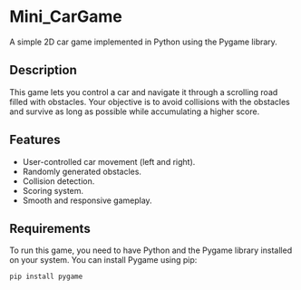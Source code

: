 # Mini_CarGame

A simple 2D car game implemented in Python using the Pygame library.

## Description

This game lets you control a car and navigate it through a scrolling road filled with obstacles. Your objective is to avoid collisions with the obstacles and survive as long as possible while accumulating a higher score.

## Features

- User-controlled car movement (left and right).
- Randomly generated obstacles.
- Collision detection.
- Scoring system.
- Smooth and responsive gameplay.

## Requirements

To run this game, you need to have Python and the Pygame library installed on your system. You can install Pygame using pip:

```bash
pip install pygame
